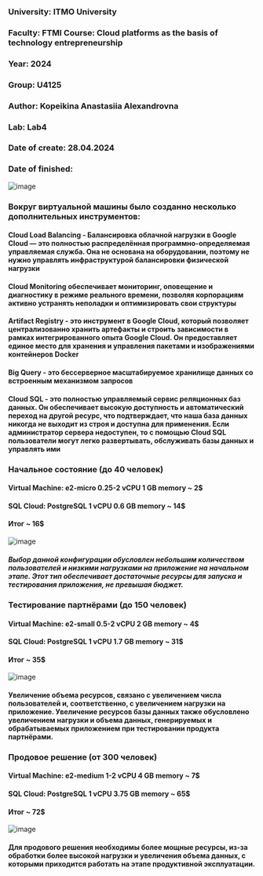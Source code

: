 ### University: ITMO University
### Faculty: FTMI Course: Cloud platforms as the basis of technology entrepreneurship
### Year: 2024
### Group: U4125
### Author: Kopeikina Anastasiia Alexandrovna
### Lab: Lab4
### Date of create: 28.04.2024
### Date of finished: 
![image](https://github.com/KopeikinaA/2024-cloud-platforms-as-the-basis-of-technology-entrepreurship-4125-kopeikina_a_a/assets/164926706/81e378d2-6a9f-48b0-af93-1483581a2eaa)
### Вокруг виртуальной машины было созданно несколько дополнительных инструментов:
#### Cloud Load Balancing - Балансировка облачной нагрузки в Google Cloud — это полностью распределённая программно-определяемая управляемая служба. Она не основана на оборудовании, поэтому не нужно управлять инфраструктурой балансировки физической нагрузки
#### Cloud Monitoring обеспечивает мониторинг, оповещение и диагностику в режиме реального времени, позволяя корпорациям активно устранять неполадки и оптимизировать свои структуры
#### Artifact Registry - это инструмент в Google Cloud, который позволяет централизованно хранить артефакты и строить зависимости в рамках интегрированного опыта Google Cloud. Он предоставляет единое место для хранения и управления пакетами и изображениями контейнеров Docker
#### Big Query - это бессерверное масштабируемое хранилище данных со встроенным механизмом запросов
#### Cloud SQL - это полностью управляемый сервис реляционных баз данных. Он обеспечивает высокую доступность и автоматический переход на другой ресурс, что подтверждает, что наша база данных никогда не выходит из строя и доступна для применения. Если администратор сервера недоступен, то с помощью Cloud SQL пользователи могут легко развертывать, обслуживать базы данных и управлять ими
### Начальное состояние (до 40 человек)
#### Virtual Machine: e2-micro 0.25-2 vCPU 1 GB memory ~ 2$
#### SQL Cloud: PostgreSQL 1 vCPU 0.6 GB memory ~ 14$
#### Итог ~ 16$
![image](https://github.com/KopeikinaA/2024-cloud-platforms-as-the-basis-of-technology-entrepreurship-4125-kopeikina_a_a/assets/164926706/de4088fd-7952-4004-9b7c-d2dc9415615d)

##### Выбор данной конфигурации обусловлен небольшим количеством пользователей и низкими нагрузками на приложение на начальном этапе. Этот тип обеспечивает достаточные ресурсы для запуска и тестирования приложения, не превышая бюджет.
### Тестирование партнёрами (до 150 человек)
#### Virtual Machine: e2-small 0.5-2 vCPU 2 GB memory ~ 4$
#### SQL Cloud: PostgreSQL 1 vCPU 1.7 GB memory ~ 31$
#### Итог ~ 35$
![image](https://github.com/KopeikinaA/2024-cloud-platforms-as-the-basis-of-technology-entrepreurship-4125-kopeikina_a_a/assets/164926706/269ab494-31fc-44a8-85a3-0335c41b3765)

#### Увеличение объема ресурсов, связано с увеличением числа пользователей и, соответственно, с увеличением нагрузки на приложение. Увеличение ресурсов базы данных также обусловлено увеличением нагрузки и объема данных, генерируемых и обрабатываемых приложением при тестировании продукта партнёрами.
### Продовое решение (от 300 человек)
#### Virtual Machine: e2-medium 1-2 vCPU 4 GB memory ~ 7$
#### SQL Cloud: PostgreSQL 1 vCPU 3.75 GB memory ~ 65$
#### Итог ~ 72$
![image](https://github.com/KopeikinaA/2024-cloud-platforms-as-the-basis-of-technology-entrepreurship-4125-kopeikina_a_a/assets/164926706/10e3563f-57fb-4a66-a7ad-736d28a5f73b)

#### Для продового решения необходимы более мощные ресурсы, из-за обработки более высокой нагрузки и увеличения объема данных, с которыми приходится работать на этапе продуктивной эксплуатации.
